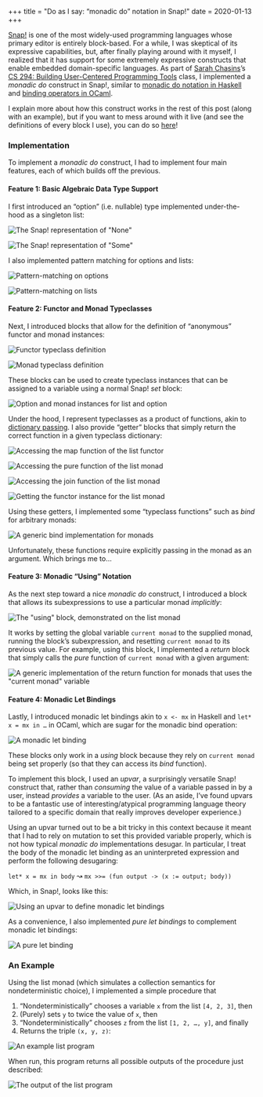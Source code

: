 +++
title = "Do as I say: “monadic do” notation in Snap!"
date = 2020-01-13
+++

[Snap!](https://snap.berkeley.edu/)
is one of the most widely-used programming languages whose primary editor is
entirely block-based. For a while, I was skeptical of its expressive
capabilities, but, after finally playing around with it myself, I realized that
it has support for some extremely expressive constructs that enable embedded
domain-specific languages. As part of
[Sarah Chasins](https://schasins.com/)’s
[CS 294: Building User-Centered Programming Tools](http://schasins.com/cs294-usable-programming-2020/)
class, I implemented a *monadic do* construct in Snap!, similar to
[monadic do notation in Haskell](https://en.wikibooks.org/wiki/Haskell/do_notation)
and
[binding operators in OCaml](https://caml.inria.fr/pub/docs/manual-ocaml/bindingops.html).

I explain more about how this construct works in the rest of this post (along with an example), but if you want to mess around with it live (and see the definitions of every block I use), you can do so
[here](https://snap.berkeley.edu/snap/snap.html#present:Username=justinlubin&ProjectName=monadic-do&editMode&noRun)!

### Implementation

To implement a *monadic do* construct, I had to implement four main features, each of which builds off the previous.

#### Feature 1: Basic Algebraic Data Type Support

I first introduced an “option” (i.e. nullable) type implemented under-the-hood as a singleton list:

![The Snap! representation of "None"](/blog-assets/monadic-do-snap/none.png)

![The Snap! representation of "Some"](/blog-assets/monadic-do-snap/some.png)

I also implemented pattern matching for options and lists:

![Pattern-matching on options](/blog-assets/monadic-do-snap/pattern-match-option.png)

![Pattern-matching on lists](/blog-assets/monadic-do-snap/pattern-match-list.png)

#### Feature 2: Functor and Monad Typeclasses

Next, I introduced blocks that allow for the definition of “anonymous” functor and monad instances:

![Functor typeclass definition](/blog-assets/monadic-do-snap/functor.png)

![Monad typeclass definition](/blog-assets/monadic-do-snap/monad.png)

These blocks can be used to create typeclass instances that can be assigned to a variable using a normal Snap! *set* block:

![Option and monad instances for list and option](/blog-assets/monadic-do-snap/instances.png)

Under the hood, I represent typeclasses as a product of functions, akin to [dictionary passing](http://okmij.org/ftp/Computation/typeclass.html#dict). I also provide “getter” blocks that simply return the correct function in a given typeclass dictionary:

![Accessing the map function of the list functor](/blog-assets/monadic-do-snap/map-list.png)

![Accessing the pure function of the list monad](/blog-assets/monadic-do-snap/pure-list.png)

![Accessing the join function of the list monad](/blog-assets/monadic-do-snap/join-list.png)

![Getting the functor instance for the list monad](/blog-assets/monadic-do-snap/functor-list.png)

Using these getters, I implemented some “typeclass functions” such as *bind* for arbitrary monads:

![A generic bind implementation for monads](/blog-assets/monadic-do-snap/bind-monad.png)

Unfortunately, these functions require explicitly passing in the monad as an argument. Which brings me to…

#### Feature 3: Monadic “Using” Notation

As the next step toward a nice *monadic do* construct, I introduced a block that allows its subexpressions to use a particular monad *implicitly*:

![The "using" block, demonstrated on the list monad](/blog-assets/monadic-do-snap/using-list.png)

It works by setting the global variable `current monad` to the supplied monad, running the block’s subexpression, and resetting `current monad` to its previous value. For example, using this block, I implemented a *return* block that simply calls the *pure* function of `current monad` with a given argument:

![A generic implementation of the return function for monads that uses the
"current monad" variable](/blog-assets/monadic-do-snap/return.png)

#### Feature 4: Monadic Let Bindings

Lastly, I introduced monadic let bindings akin to `x <- mx` in Haskell and `let* x = mx in …` in OCaml, which are sugar for the monadic bind operation:

![A monadic let binding](/blog-assets/monadic-do-snap/monadic-let.png)

These blocks only work in a *using* block because they rely on `current monad` being set properly (so that they can access its *bind* function).

To implement this block, I used an *upvar*, a surprisingly versatile Snap! construct that, rather than *consuming* the value of a variable passed in by a user, instead *provides* a variable to the user. (As an aside, I’ve found upvars to be a fantastic use of interesting/atypical programming language theory tailored to a specific domain that really improves developer experience.)

Using an upvar turned out to be a bit tricky in this context because it meant that I had to rely on mutation to set this provided variable properly, which is not how typical *monadic do* implementations desugar. In particular, I treat the body of the monadic let binding as an uninterpreted expression and perform the following desugaring:

`let* x = mx in body` ↝ `mx >>= (fun output -> (x := output; body))`

Which, in Snap!, looks like this:

![Using an upvar to define monadic let bindings](/blog-assets/monadic-do-snap/upvar.png)

As a convenience, I also implemented *pure let bindings* to complement monadic let bindings:

![A pure let binding](/blog-assets/monadic-do-snap/pure-let.png)

### An Example

Using the list monad (which simulates a collection semantics for nondeterministic choice), I implemented a simple procedure that

1. “Nondeterministically” chooses a variable `x` from the list `[4, 2, 3]`, then
2. (Purely) sets `y` to twice the value of `x`, then
3. “Nondeterministically” chooses `z` from the list `[1, 2, …, y]`, and finally
4. Returns the triple `(x, y, z)`:

![An example list program](/blog-assets/monadic-do-snap/list-program.png)

When run, this program returns all possible outputs of the procedure just described:

![The output of the list program](/blog-assets/monadic-do-snap/list-output.png)
